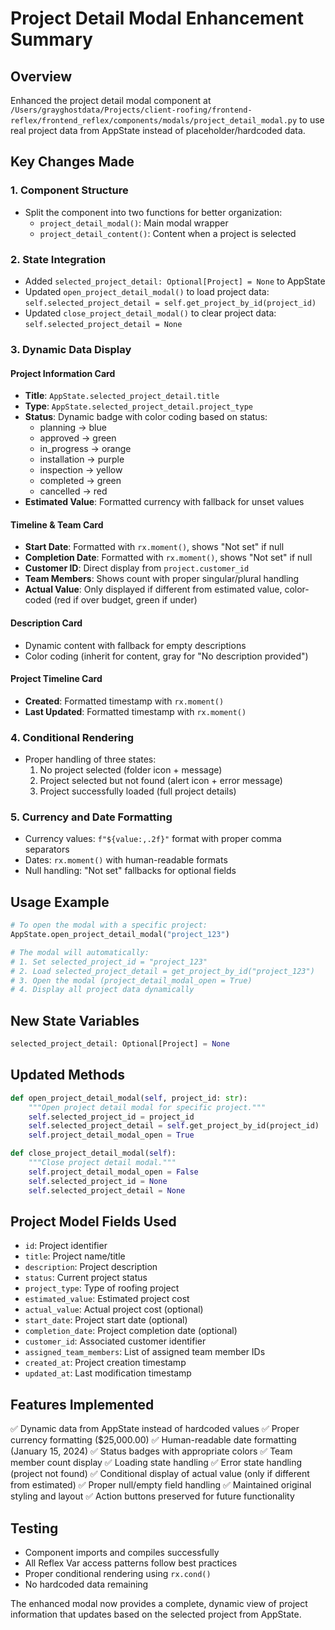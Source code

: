 # Project Detail Modal Enhancement Summary

## Overview
Enhanced the project detail modal component at `/Users/grayghostdata/Projects/client-roofing/frontend-reflex/frontend_reflex/components/modals/project_detail_modal.py` to use real project data from AppState instead of placeholder/hardcoded data.

## Key Changes Made

### 1. Component Structure
- Split the component into two functions for better organization:
  - `project_detail_modal()`: Main modal wrapper
  - `project_detail_content()`: Content when a project is selected

### 2. State Integration
- Added `selected_project_detail: Optional[Project] = None` to AppState
- Updated `open_project_detail_modal()` to load project data: `self.selected_project_detail = self.get_project_by_id(project_id)`
- Updated `close_project_detail_modal()` to clear project data: `self.selected_project_detail = None`

### 3. Dynamic Data Display

#### Project Information Card
- **Title**: `AppState.selected_project_detail.title`
- **Type**: `AppState.selected_project_detail.project_type`
- **Status**: Dynamic badge with color coding based on status:
  - planning → blue
  - approved → green
  - in_progress → orange
  - installation → purple
  - inspection → yellow
  - completed → green
  - cancelled → red
- **Estimated Value**: Formatted currency with fallback for unset values

#### Timeline & Team Card
- **Start Date**: Formatted with `rx.moment()`, shows "Not set" if null
- **Completion Date**: Formatted with `rx.moment()`, shows "Not set" if null
- **Customer ID**: Direct display from `project.customer_id`
- **Team Members**: Shows count with proper singular/plural handling
- **Actual Value**: Only displayed if different from estimated value, color-coded (red if over budget, green if under)

#### Description Card
- Dynamic content with fallback for empty descriptions
- Color coding (inherit for content, gray for "No description provided")

#### Project Timeline Card
- **Created**: Formatted timestamp with `rx.moment()`
- **Last Updated**: Formatted timestamp with `rx.moment()`

### 4. Conditional Rendering
- Proper handling of three states:
  1. No project selected (folder icon + message)
  2. Project selected but not found (alert icon + error message)
  3. Project successfully loaded (full project details)

### 5. Currency and Date Formatting
- Currency values: `f"${value:,.2f}"` format with proper comma separators
- Dates: `rx.moment()` with human-readable formats
- Null handling: "Not set" fallbacks for optional fields

## Usage Example

```python
# To open the modal with a specific project:
AppState.open_project_detail_modal("project_123")

# The modal will automatically:
# 1. Set selected_project_id = "project_123"
# 2. Load selected_project_detail = get_project_by_id("project_123")
# 3. Open the modal (project_detail_modal_open = True)
# 4. Display all project data dynamically
```

## New State Variables
```python
selected_project_detail: Optional[Project] = None
```

## Updated Methods
```python
def open_project_detail_modal(self, project_id: str):
    """Open project detail modal for specific project."""
    self.selected_project_id = project_id
    self.selected_project_detail = self.get_project_by_id(project_id)
    self.project_detail_modal_open = True

def close_project_detail_modal(self):
    """Close project detail modal."""
    self.project_detail_modal_open = False
    self.selected_project_id = None
    self.selected_project_detail = None
```

## Project Model Fields Used
- `id`: Project identifier
- `title`: Project name/title
- `description`: Project description
- `status`: Current project status
- `project_type`: Type of roofing project
- `estimated_value`: Estimated project cost
- `actual_value`: Actual project cost (optional)
- `start_date`: Project start date (optional)
- `completion_date`: Project completion date (optional)
- `customer_id`: Associated customer identifier
- `assigned_team_members`: List of assigned team member IDs
- `created_at`: Project creation timestamp
- `updated_at`: Last modification timestamp

## Features Implemented
✅ Dynamic data from AppState instead of hardcoded values
✅ Proper currency formatting ($25,000.00)
✅ Human-readable date formatting (January 15, 2024)
✅ Status badges with appropriate colors
✅ Team member count display
✅ Loading state handling
✅ Error state handling (project not found)
✅ Conditional display of actual value (only if different from estimated)
✅ Proper null/empty field handling
✅ Maintained original styling and layout
✅ Action buttons preserved for future functionality

## Testing
- Component imports and compiles successfully
- All Reflex Var access patterns follow best practices
- Proper conditional rendering using `rx.cond()`
- No hardcoded data remaining

The enhanced modal now provides a complete, dynamic view of project information that updates based on the selected project from AppState.